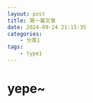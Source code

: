 ```yaml
---
layout: post
title: 第一篇文章
date: 2024-09-24 21:15:35
categories: 
    - 分类1
tags: 
    - type1
---
```

# yepe~